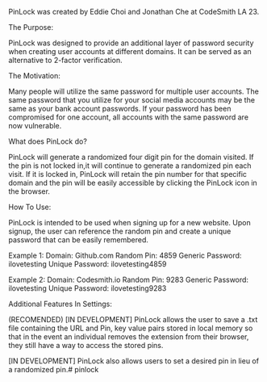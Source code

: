 PinLock was created by Eddie Choi and Jonathan Che at CodeSmith LA 23. 

The Purpose: 

PinLock was designed to provide an additional layer of password security when creating user accounts at different domains.
It can be served as an alternative to 2-factor verification.  

The Motivation: 

Many people will utilize the same password for multiple user accounts. The same password that you utilize for your social media accounts may be the same as your bank account passwords. If your password has been compromised for one account, all accounts with the same password are now vulnerable. 

What does PinLock do? 

PinLock will generate a randomized four digit pin for the domain visited. If the pin is not locked in,it will continue to generate a randomized pin each visit. If it is locked in, PinLock will retain the pin number for that specific domain and the pin will be easily accessible by clicking the PinLock icon in the browser. 

How To Use:

PinLock is intended to be used when signing up for a new website. Upon signup, the user can reference the random pin and create a unique password that can be easily remembered.

Example 1:
Domain: Github.com
Random Pin: 4859
Generic Password: ilovetesting
Unique Password: ilovetesting4859

Example 2:
Domain: Codesmith.io
Random Pin: 9283
Generic Password: ilovetesting
Unique Password: ilovetesting9283

Additional Features In Settings:

(RECOMENDED) [IN DEVELOPMENT] PinLock allows the user to save a .txt file containing the URL and Pin, key value pairs stored in local memory so that in the event an individual removes the extension from their browser, they still have a way to access the stored pins.

[IN DEVELOPMENT] PinLock also allows users to set a desired pin in lieu of a randomized pin.# pinlock
